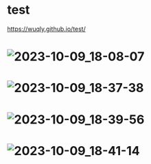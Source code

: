 # test
https://wuqly.github.io/test/
# ![2023-10-09_18-08-07](https://github.com/Wuqly/test/assets/116671932/6bdb7656-173e-440f-85b8-5cabb04c80dd)
# ![2023-10-09_18-37-38](https://github.com/Wuqly/test/assets/116671932/d4a590c3-c6de-4371-a265-8bdbab3fd66f)
# ![2023-10-09_18-39-56](https://github.com/Wuqly/test/assets/116671932/29e77b54-2121-4adc-8260-583d16c924c6)
# ![2023-10-09_18-41-14](https://github.com/Wuqly/test/assets/116671932/f82548a6-749b-4120-bb82-1edb3712408a)
